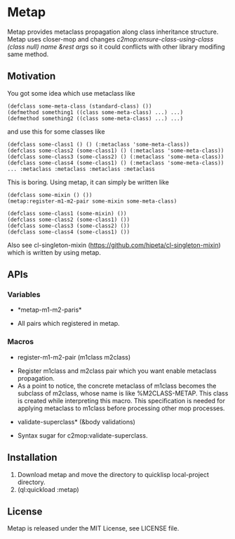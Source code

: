 # Metap

Metap provides metaclass propagation along class inheritance structure.
Metap uses closer-mop and changes *c2mop:ensure-class-using-class (class null) name &rest args* so it could conflicts with other library modifing same method.

## Motivation

You got some idea which use metaclass like

```
(defclass some-meta-class (standard-class) ())
(defmethod something1 ((class some-meta-class) ...) ...)
(defmethod something2 ((class some-meta-class) ...) ...)
```

and use this for some classes like

```
(defclass some-class1 () () (:metaclass 'some-meta-class))
(defclass some-class2 (some-class1) () (:metaclass 'some-meta-class))
(defclass some-class3 (some-class2) () (:metaclass 'some-meta-class))
(defclass some-class4 (some-class1) () (:metaclass 'some-meta-class))
... :metaclass :metaclass :metaclass :metaclass
```

This is boring.
Using metap, it can simply be written like

```
(defclass some-mixin () ())
(metap:register-m1-m2-pair some-mixin some-meta-class)

(defclass some-class1 (some-mixin) ())
(defclass some-class2 (some-class1) ())
(defclass some-class3 (some-class2) ())
(defclass some-class4 (some-class1) ())
```

Also see cl-singleton-mixin (https://github.com/hipeta/cl-singleton-mixin) which is written by using metap.

## APIs

### Variables

- \*metap-m1-m2-paris\*
 * All pairs which registered in metap.

### Macros

- register-m1-m2-pair (m1class m2class)
 * Register m1class and m2class pair which you want enable metaclass propagation.
 * As a point to notice, the concrete metaclass of m1class becomes the subclass of m2class, whose name is like %M2CLASS-METAP. This class is created while interpreting this macro. This specification is needed for applying metaclass to m1class before processing other mop processes.

- validate-superclass* (&body validations)
 * Syntax sugar for c2mop:validate-superclass.

## Installation

1. Download metap and move the directory to quicklisp local-project directory.
1. (ql:quickload :metap)

## License

Metap is released under the MIT License, see LICENSE file.
